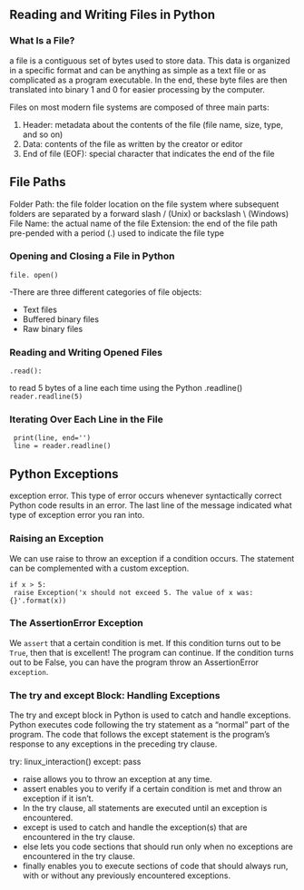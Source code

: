 ## Reading and Writing Files in Python
### What Is a File?
a file is a contiguous set of bytes used to store data. This data is organized in a specific format and can be anything as simple as a text file or as complicated as a program executable. In the end, these byte files are then translated into binary 1 and 0 for easier processing by the computer.

Files on most modern file systems are composed of three main parts:

1. Header: metadata about the contents of the file (file name, size, type, and so on)
2. Data: contents of the file as written by the creator or editor
3. End of file (EOF): special character that indicates the end of the file
## File Paths

Folder Path: the file folder location on the file system where subsequent folders are separated by a forward slash / (Unix) or backslash \ (Windows)
File Name: the actual name of the file
Extension: the end of the file path pre-pended with a period (.) used to indicate the file type
### Opening and Closing a File in Python
```file. open()```

-There are three different categories of file objects:
- Text files
- Buffered binary files
- Raw binary files
### Reading and Writing Opened Files
```.read():```
 
 to read 5 bytes of a line each time using the Python .readline()
 ```reader.readline(5)```
 ### Iterating Over Each Line in the File
 
 ```while line != '':  
  print(line, end='')
  line = reader.readline()
 ```
  
 ## Python Exceptions
 exception error. This type of error occurs whenever syntactically correct Python code results in an error. The last line of the message indicated what type of exception error you ran into.
 
### Raising an Exception
We can use raise to throw an exception if a condition occurs. The statement can be complemented with a custom exception.
```
if x > 5:
 raise Exception('x should not exceed 5. The value of x was: {}'.format(x))
 ```
### The AssertionError Exception
We ```assert``` that a certain condition is met. If this condition turns out to be ```True```, then that is excellent! The program can continue. If the condition turns out to be False, you can have the program throw an AssertionError ```exception```.
### The try and except Block: Handling Exceptions
The try and except block in Python is used to catch and handle exceptions. Python executes code following the try statement as a “normal” part of the program. The code that follows the except statement is the program’s response to any exceptions in the preceding try clause.


try:
    linux_interaction()
except:
    pass
   

- raise allows you to throw an exception at any time.
- assert enables you to verify if a certain condition is met and throw an exception if it isn’t.
- In the try clause, all statements are executed until an exception is encountered.
- except is used to catch and handle the exception(s) that are encountered in the try clause.
- else lets you code sections that should run only when no exceptions are encountered in the try clause.
- finally enables you to execute sections of code that should always run, with or without any previously encountered exceptions.
